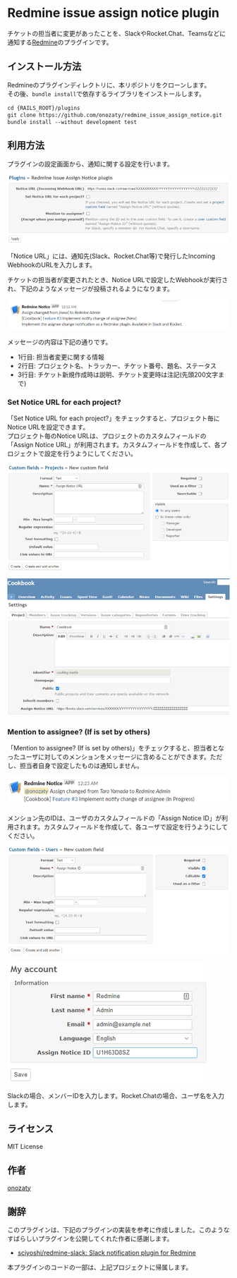 # Redmine issue assign notice plugin

チケットの担当者に変更があったことを、SlackやRocket.Chat、Teamsなどに通知する[Redmine](http://www.redmine.org)のプラグインです。

## インストール方法

Redmineのプラグインディレクトリに、本リポジトリをクローンします。  
その後、`bundle install`で依存するライブラリをインストールします。

```
cd {RAILS_ROOT}/plugins
git clone https://github.com/onozaty/redmine_issue_assign_notice.git
bundle install --without development test
```

## 利用方法

プラグインの設定画面から、通知に関する設定を行います。

![Screenshot of plugin configure](screenshots/configure.png)

「Notice URL」には、通知先(Slack、Rocket.Chat等)で発行したIncoming WebhookのURLを入力します。

チケットの担当者が変更されたとき、Notice URLで設定したWebhookが実行され、下記のようなメッセージが投稿されるようになります。

![Screenshot of slack message](screenshots/slack_message.png)

メッセージの内容は下記の通りです。

* 1行目: 担当者変更に関する情報
* 2行目: プロジェクト名、トラッカー、チケット番号、題名、ステータス
* 3行目: チケット新規作成時は説明、チケット変更時は注記(先頭200文字まで)

### Set Notice URL for each project?

「Set Notice URL for each project?」をチェックすると、プロジェクト毎にNotice URLを設定できます。  
プロジェクト毎のNotice URLは、プロジェクトのカスタムフィールドの「Assign Notice URL」が利用されます。カスタムフィールドを作成して、各プロジェクトで設定を行うようにしてください。

![Screenshot of create project custom field](screenshots/create_project_custom_field.png)

![Screenshot of project setting](screenshots/project_setting.png)

### Mention to assignee? (If is set by others)

「Mention to assignee? (If is set by others)」をチェックすると、担当者となったユーザに対してのメンションをメッセージに含めることができます。ただし、担当者自身で設定したものは通知しません。

![Screenshot of slack message](screenshots/slack_mention.png)

メンション先のIDは、ユーザのカスタムフィールドの「Assign Notice ID」が利用されます。カスタムフィールドを作成して、各ユーザで設定を行うようにしてください。

![Screenshot of create user custom field](screenshots/create_user_custom_field.png)

![Screenshot of my account](screenshots/my_account.png)

Slackの場合、メンバーIDを入力します。Rocket.Chatの場合、ユーザ名を入力します。  

## ライセンス

MIT License

## 作者

[onozaty](https://github.com/onozaty)

## 謝辞

このプラグインは、下記のプラグインの実装を参考に作成しました。このようなすばらしいプラグインを公開してくれた作者に感謝します。

* [sciyoshi/redmine\-slack: Slack notification plugin for Redmine](https://github.com/sciyoshi/redmine-slack)

本プラグインのコードの一部は、上記プロジェクトに帰属します。
